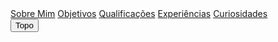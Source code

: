 <!DOCTYPE html>
<html lang="en">
<head>
	<title>Marcos José</title>
	<meta charset="utf-8">
	<meta name="viewport" content="width=device-width, initial-scale=1, shrink-to-fit=no">
	<link href="https://fonts.googleapis.com/css?family=Gentium+Book+Basic|Libre+Baskerville" rel="stylesheet">
	<link rel="stylesheet" href="https://stackpath.bootstrapcdn.com/bootstrap/4.1.1/css/bootstrap.min.css" integrity="sha384-WskhaSGFgHYWDcbwN70/dfYBj47jz9qbsMId/iRN3ewGhXQFZCSftd1LZCfmhktB" crossorigin="anonymous">
	<link rel="stylesheet" type="text/css" href="css.css">
	<link rel="icon" href="media/flaticon/Soul_of_the_Lords.png">
</head>

<body>
	<div class="menu" id="menuTopo">
		<a href="#sobreMim" class="active">Sobre Mim</a>
		<a href="#objetivos">Objetivos</a>
		<a href="#qualificações">Qualificações</a>
		<a href="#experiências">Experiências</a>
		<a href="#curiosidades">Curiosidades</a>
		<a href="javascript:void(0);" class="icon" onclick="myFunction()">
	    <i class="fa fa-bars"></i>
		</a>
	</div>
	<button onclick="topFunction()" id="botao">Topo</button>
	<script type="text/javascript">
		window.onscroll = function() {scrollFunction()};

	function scrollFunction() {
		if (document.body.scrollTop > 20 || document.documentElement.scrollTop > 20) {
			document.getElementById("botao").style.display = "block";
		} else {
			document.getElementById("botao").style.display = "none";
		}
	}
	function topFunction() {
		document.body.scrollTop = 0;
		document.documentElement.scrollTop = 0;
	}
	</script>
	<div id="fundoPreto" class="container">
		<section id="sobreMim" class="row">
			<div id="titleBox1" class="titleBox" class="col-md-12">
				Sobre Mim
			</div>
			<div id="whiteSquare1" class="whiteSquare" class="col-sm-12 col-md-5">
				<img id="perfil" src="media/img/foto2.png"><br><br>
				Marcos José Pimentel Salles<br>
				17 anos<br>
				Nasci 12/07/2000<br>
				mjps240@gmail.com<br>
				(37)99985-3023<br>
				<!-- <a href="default.asp">
  <img src="smiley.gif" alt="HTML tutorial" style="width:42px;height:42px;border:0;">
</a> -->
				<a href="https://www.facebook.com/marcosjose.pimentelsalles">
					<img class="logos" src="media/flaticon/facebook.png">
				</a>
				<a href="https://www.instagram.com/dodoreptil/?hl=pt-br">
					<img class="logos" src="media/flaticon/instagram.png">
				</a>
			</div>
			<div id="textopg1" class="col-sm-12 col-md-7 texto">
				Sou Marcos José Pimentel Salles, estou cursando Ciência da Computação na 
				UFLA e sou Trainee da Comp. Júnior. Como quase todos do meu curso, gosto de 
				jogos, animes e séries.
				<br><br>
				Tenho interesse em desenvolver pesquisas na área de inteligência artificial,
				e também em dia me tornar um desenvolvedor de aplicativos e jogos.
			</div>
		</section>
		<section id="objetivos" class="container">
			<div class="row" >
			<div id="titleBox2" class="titleBox">
				Objetivos
			</div>
				<div id="coluna1pg2" class="col-sm-12 col-md-6 col-lg-3">
					<div id="texto1pg2" class="texto coluna1pg2">
						<img class="imgpg2" src="media/flaticon/website.png">
						<br>
						<br class="extra">
						<br class="extra2">
						Entrar pra Comp. Jr., e
						ajudar no que for
						necessário
					</div>
					<div id="texto3pg2" class="texto coluna1pg2">
						<img class="imgpg2" src="media/flaticon/computer.png">
						<br>
						<br id="extra2">
						<br class="extra">
						Me formar como
						programador
					</div>
				</div>
				<div id="coluna2pg2" class="col-sm-12 col-md-6 col-lg-3">
					<div id="texto2pg2" class="texto coluna2pg2">
						<img class="imgpg2" src="media/flaticon/brain.png">
						<br>
						<br class="extra">
						<br class="extra2">
						Ganhar experência para
						que eu possa fazer cada vez
						mais
					</div>
					<div id="texto4pg2" class="texto coluna2pg2">
						<img class="imgpg2" src="media/flaticon/notebook.png">
						<br>
						<br class="extra">
						<br class="extra2">
						Fazer ao menos um
						mangá, uma animação e
						um jogo
					</div>
				</div>
				<div id="whiteSquare2" class="whiteSquare" class="col-sm-12 col-md-6">
					<img class="whiteSquare" src="media/img/bonfire.gif">
				</div>
			</div>
		</section>
		<section id="qualificações" class="row">
			<div id="titleBox3" class="titleBox">
				Qualificações
			</div>
			<div id="whiteSquare3" class="whiteSquare" class="col-sm-12 col-md-12 col-lg-5">
				<img class="whiteSquare2" src="media/img/doll2.gif">
			</div>
			<div id="textopg3" class="col-sm-12 col-md-12 col-lg-7 texto">
				Cursei a primeira metade do Ensino Fundamental II no Colégio Dom
				Belchior, depois me transferi para o Colégio Losango, onde permaneci até a
				conclusão do Ensino Médio
				<br><br>
				Durante o período do início do Ensino Fundamental II até o segundo ano do 
				Ensino Médio, fiz um curso de Inglês no CCAA.
				<br><br>
				Logo após o término do Ensino Médio, eu já me engressei na UFLA, no curso 
				de Ciência da Computação, do qual eu sou calouro.
			</div>
		</section>
		<section id="experiências" class="row">
			<div id="titleBox4" class="titleBox">
				Experiências
			</div>
			<div id="textospg4" class="col-sm-12 col-md-7">
				<div id="texto1pg4" class="texto textospg4">
					Detenho uma razoável experiência com programação em C++
				</div>
				<div id="texto2pg4" class="texto textospg4">
					Tenho um breve conhecimento de Design
				</div>
				<div id="texto3pg4" class="texto textospg4">
					Estou apendendo a programar em HTML/CSS
				</div>
			</div>
			<div id="whiteSquare4" class="whiteSquare" class="col-sm-12 col-md-5">
				<img class="whiteSquare" src="media/img/catarina.gif">
			</div>
		</section>
		<section id="curiosidades" class="row">
			<div id="titleBox5" class="titleBox">
				Curiosidades
			</div>
			<div id="texto1pg5" class="texto colunapg5 col-sm-6 col-md-6 col-lg-3">
				<h4>Jogos favoritos</h4>
				<br><br>
				Skyrim<br><br>
				Dark Souls<br><br>
				Dragon Quest8<br><br>
				Undertale<br><br>
				Paladins
			</div>
			<div id="texto2pg5" class="texto colunapg5 col-sm-6 col-md-6 col-lg-3">
				<h4>Mangás que gosto</h4>
				<br><br>
				Berserk<br><br>
				Fullmetal Alchemist<br><br>
				HunterXHunter<br><br>
				Nanatsu no Taizai<br><br>
				Goblin Slayer
			</div>
			<div id="texto3pg5" class="texto colunapg5 col-sm-6 col-md-6 col-lg-3">
				<h4>Webtoons</h4>
				<br><br>
				Unordinary<br><br>
				Bastard<br><br>
				Tower of God<br><br>
				God of Highschool<br><br>
				Dice
			</div>
			<div id="texto4pg5" class="texto colunapg5 col-sm-6 col-md-6 col-lg-3">
				<h4>Cartoons</h4>
				<br><br>
				Wakfu<br><br>
				Gumball<br><br>
				Adventure Time<br><br>
				Rick and Morty<br><br>
				Bravest Warriors
			</div>
		</section>
	</div>
</body>

</html>

